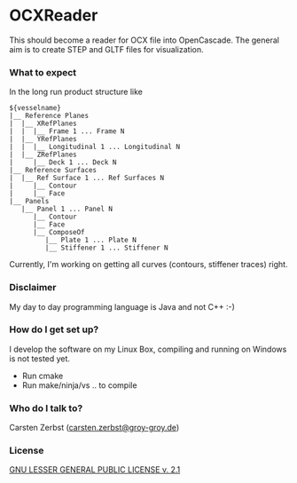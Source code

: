 # OCXReader #

This should become a reader for OCX file into OpenCascade.
The general aim is to create STEP and GLTF files for visualization.

### What to expect ###
In the long run product structure like 

````shell
${vesselname}
|__ Reference Planes
|  |__ XRefPlanes
|  |  |__ Frame 1 ... Frame N
|  |__ YRefPlanes
|  |  |__ Longitudinal 1 ... Longitudinal N
|  |__ ZRefPlanes
|     |__ Deck 1 ... Deck N
|__ Reference Surfaces
|  |__ Ref Surface 1 ... Ref Surfaces N
|     |__ Contour
|     |__ Face   
|__ Panels
   |__ Panel 1 ... Panel N
      |__ Contour
      |__ Face
      |__ ComposeOf
         |__ Plate 1 ... Plate N
         |__ Stiffener 1 ... Stiffener N  
````

Currently, I'm working on getting all curves (contours, stiffener traces) right.

### Disclaimer ###
My day to day programming language is Java and not C++ :-)

### How do I get set up? ###
I develop the software on my Linux Box, compiling and running on Windows is
not tested yet.

* Run cmake
* Run make/ninja/vs .. to compile

### Who do I talk to? ###

Carsten Zerbst (carsten.zerbst@groy-groy.de)

### License ###
[GNU LESSER GENERAL PUBLIC LICENSE v. 2.1](LICENSE)